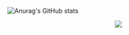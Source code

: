 ![Anurag's GitHub stats](https://github-readme-stats.vercel.app/api?username=dev-vhming&show_icons=true&bg_color=00000000)

<p align="center">
  <img src="https://raw.githubusercontent.com/dev-vhming/dev-vhming/main/img/dev-vhming.gif">
</p>



